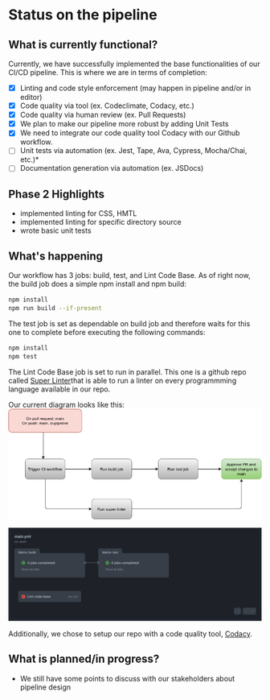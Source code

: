 # Status on the pipeline
## What is currently functional?
Currently, we have successfully implemented the base functionalities of our CI/CD pipeline. This is where we are in terms of completion:

- [x] Linting and code style enforcement (may happen in pipeline and/or in editor)
- [x] Code quality via tool  (ex. Codeclimate, Codacy, etc.)
- [X] Code quality via human review (ex. Pull Requests)
- [X] We plan to make our pipeline more robust by adding Unit Tests 
- [X] We need to integrate our code quality tool Codacy with our Github workflow.
- [ ] Unit tests via automation (ex. Jest, Tape, Ava, Cypress, Mocha/Chai, etc.)*
- [ ] Documentation generation via automation (ex. JSDocs)

## Phase 2 Highlights

* implemented linting for CSS, HMTL
* implemented linting for specific directory source
* wrote basic unit tests

## What's happening

Our workflow has 3 jobs: build, test, and Lint Code Base. As of right now, the build job does a simple npm install and npm build:
```bash
npm install
npm run build --if-present
```

The test job is set as dependable on build job and therefore waits for this one to complete before executing the following commands:
```bash
npm install
npm test
```

The Lint Code Base job is set to run in parallel. This one is a github repo called [Super Linter](https://github.com/github/super-linter)that is able to run a linter on every programmming language available in our repo. 

Our current diagram looks like this:
![pipeline-diagram](phase1.drawio.png)

![phase1-diagram](phase1.png)

Additionally, we chose to setup our repo with a code quality tool, [Codacy](https://app.codacy.com/organizations/gh/cse110-sp21-group32/repositories).

## What is planned/in progress?


- We still have some points to discuss with our stakeholders about pipeline design 
